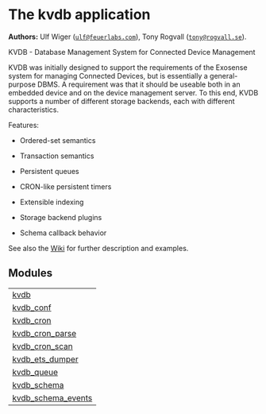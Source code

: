 

# The kvdb application #

__Authors:__ Ulf Wiger ([`ulf@feuerlabs.com`](mailto:ulf@feuerlabs.com)), Tony Rogvall ([`tony@rogvall.se`](mailto:tony@rogvall.se)).

KVDB - Database Management System for Connected Device Management

KVDB was initially designed to support the requirements of the Exosense
system for managing Connected Devices, but is essentially a general-purpose
DBMS. A requirement was that it should be useable both in an embedded device
and on the device management server. To this end, KVDB supports a number of
different storage backends, each with different characteristics.

Features:

* Ordered-set semantics

* Transaction semantics

* Persistent queues

* CRON-like persistent timers

* Extensible indexing

* Storage backend plugins

* Schema callback behavior

See also the [Wiki](http://github.com/Feuerlabs/kvdb/wiki) for further description and examples.


## Modules ##


<table width="100%" border="0" summary="list of modules">
<tr><td><a href="http://github.com/Feuerlabs/kvdb/blob/master/doc/kvdb.md" class="module">kvdb</a></td></tr>
<tr><td><a href="http://github.com/Feuerlabs/kvdb/blob/master/doc/kvdb_conf.md" class="module">kvdb_conf</a></td></tr>
<tr><td><a href="http://github.com/Feuerlabs/kvdb/blob/master/doc/kvdb_cron.md" class="module">kvdb_cron</a></td></tr>
<tr><td><a href="http://github.com/Feuerlabs/kvdb/blob/master/doc/kvdb_cron_parse.md" class="module">kvdb_cron_parse</a></td></tr>
<tr><td><a href="http://github.com/Feuerlabs/kvdb/blob/master/doc/kvdb_cron_scan.md" class="module">kvdb_cron_scan</a></td></tr>
<tr><td><a href="http://github.com/Feuerlabs/kvdb/blob/master/doc/kvdb_ets_dumper.md" class="module">kvdb_ets_dumper</a></td></tr>
<tr><td><a href="http://github.com/Feuerlabs/kvdb/blob/master/doc/kvdb_queue.md" class="module">kvdb_queue</a></td></tr>
<tr><td><a href="http://github.com/Feuerlabs/kvdb/blob/master/doc/kvdb_schema.md" class="module">kvdb_schema</a></td></tr>
<tr><td><a href="http://github.com/Feuerlabs/kvdb/blob/master/doc/kvdb_schema_events.md" class="module">kvdb_schema_events</a></td></tr></table>

